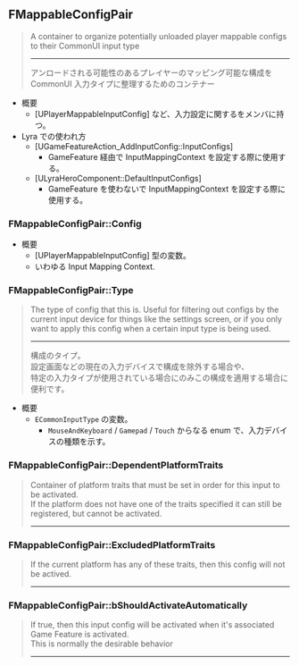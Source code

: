 ## FMappableConfigPair

> A container to organize potentially unloaded player mappable configs to their CommonUI input type  
> 
> ----
> アンロードされる可能性のあるプレイヤーのマッピング可能な構成を CommonUI 入力タイプに整理するためのコンテナー

* 概要
	* [UPlayerMappableInputConfig] など、入力設定に関するをメンバに持つ。
* Lyra での使われ方
	* [UGameFeatureAction_AddInputConfig::InputConfigs] 
		* GameFeature 経由で InputMappingContext を設定する際に使用する。
	* [ULyraHeroComponent::DefaultInputConfigs]
		* GameFeature を使わないで InputMappingContext を設定する際に使用する。

### FMappableConfigPair::Config

* 概要
	* [UPlayerMappableInputConfig] 型の変数。
	* いわゆる Input Mapping Context.

### FMappableConfigPair::Type

> The type of config that this is. 
> Useful for filtering out configs by the current input device for things like the settings screen, 
> or if you only want to apply this config when a certain input type is being used.
> 
> ----
> 構成のタイプ。  
> 設定画面などの現在の入力デバイスで構成を除外する場合や、  
> 特定の入力タイプが使用されている場合にのみこの構成を適用する場合に便利です。

* 概要
	* `ECommonInputType` の変数。
		* `MouseAndKeyboard` / `Gamepad` / `Touch` からなる enum で、入力デバイスの種類を示す。


### FMappableConfigPair::DependentPlatformTraits
> Container of platform traits that must be set in order for this input to be activated.  
> If the platform does not have one of the traits specified it can still be registered, but cannot be activated.   
> 
> ----


### FMappableConfigPair::ExcludedPlatformTraits

> If the current platform has any of these traits, then this config will not be actived.  
> 
> ----

### FMappableConfigPair::bShouldActivateAutomatically
> If true, then this input config will be activated when it's associated Game Feature is activated.  
> This is normally the desirable behavior
> 
> ----


